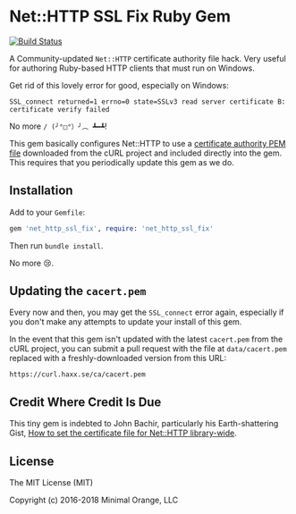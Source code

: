 # Net::HTTP SSL Fix Ruby Gem

[![Build Status](https://secure.travis-ci.org/liveeditor/net_http_ssl_fix.svg?branch=master)](http://travis-ci.org/liveeditor/net_http_ssl_fix)

A Community-updated `Net::HTTP` certificate authority file hack. Very useful for
authoring Ruby-based HTTP clients that must run on Windows.

Get rid of this lovely error for good, especially on Windows:

```
SSL_connect returned=1 errno=0 state=SSLv3 read server certificate B: certificate verify failed
```

No more `/ (╯°□°）╯︵ ┻━┻`!

This gem basically configures Net::HTTP to use a
[certificate authority PEM file][2] downloaded from the cURL project and
included directly into the gem. This requires that you periodically update this
gem as we do.

## Installation

Add to your `Gemfile`:

```ruby
gem 'net_http_ssl_fix', require: 'net_http_ssl_fix'
```

Then run `bundle install`.

No more :cry:.

## Updating the `cacert.pem`

Every now and then, you may get the `SSL_connect` error again, especially if you
don't make any attempts to update your install of this gem.

In the event that this gem isn't updated with the latest `cacert.pem` from the
cURL project, you can submit a pull request with the file at `data/cacert.pem`
replaced with a freshly-downloaded version from this URL:

```
https://curl.haxx.se/ca/cacert.pem
```

## Credit Where Credit Is Due

This tiny gem is indebted to John Bachir, particularly his Earth-shattering
Gist, [How to set the certificate file for Net::HTTP library-wide][1].


## License

The MIT License (MIT)

Copyright (c) 2016-2018 Minimal Orange, LLC

[1]: https://gist.github.com/jjb/996510
[2]: https://curl.haxx.se/ca/cacert.pem
